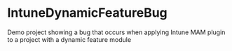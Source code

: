 # IntuneDynamicFeatureBug
Demo project showing a bug that occurs when applying Intune MAM plugin to a project with a dynamic feature module

